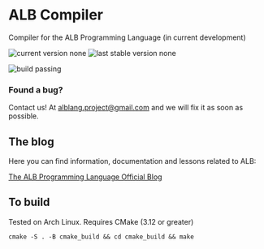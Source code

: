 # ALB Compiler
Compiler for the ALB Programming Language (in current development)

![current version none](https://img.shields.io/badge/ALB%20current%20version-none-red.svg) ![last stable version none](https://img.shields.io/badge/last%20stable%20version-none-red.svg)

![build passing](https://img.shields.io/badge/build-passing-brightgreen.svg)

### Found a bug?

Contact us! At alblang.project@gmail.com and we will fix it as soon as possible.

## The blog

Here you can find information, documentation and lessons related to ALB:

[The ALB Programming Language Official Blog](https://albpl.blogspot.com)

## To build

Tested on Arch Linux. Requires CMake (3.12 or greater)

    cmake -S . -B cmake_build && cd cmake_build && make

